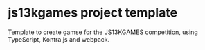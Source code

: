 # js13kgames project template

Template to create gamse for the JS13KGAMES competition, using TypeScript, Kontra.js and webpack.
